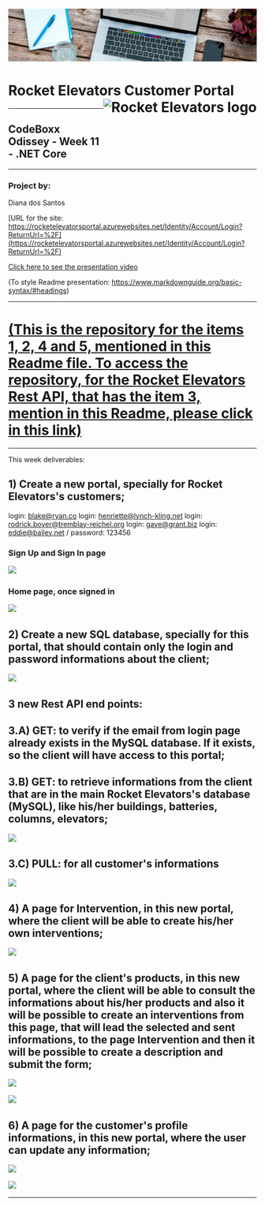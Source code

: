 ![](/wwwroot/images/week11photo01.jpg)


# Rocket Elevators Customer Portal <img src="images/R2.png" align="right" alt="Rocket Elevators logo" width="" height="100">
-----------------------------------------------------------------------------------------------

## CodeBoxx Odissey - Week 11 - .NET Core


-----------------------------------------------------------------------------------------------
### Project by:
Diana dos Santos

[URL for the site:  https://rocketelevatorsportal.azurewebsites.net/Identity/Account/Login?ReturnUrl=%2F](https://rocketelevatorsportal.azurewebsites.net/Identity/Account/Login?ReturnUrl=%2F)

[Click here to see the presentation video](https://www.dropbox.com/s/f8zzdoxw7jsrsmb/Week%2011%20-%20Understanding%20the%20dotNET%20Framework.mkv?dl=0)

(To style Readme presentation: https://www.markdownguide.org/basic-syntax/#headings)

-----------------------------------------------------------------------------------------------

# [(This is the repository for the items 1, 2, 4 and 5, mentioned in this Readme file. To access the repository, for the Rocket Elevators Rest API, that has the item 3, mention in this Readme, please click in this link)](https://github.com/diana-dsantos/Rest_Api)

-----------------------------------------------------------------------------------------------

This week deliverables:

## 1) Create a new portal, specially for Rocket Elevators's customers;

login: blake@ryan.co
login: henriette@lynch-kling.net
login: rodrick.boyer@tremblay-reichel.org
login: gaye@grant.biz
login: eddie@bailey.net  /  password: 123456
### Sign Up and Sign In page
![](images/week11photo02.jpg)


### Home page, once signed in
![](images/week11photo03.jpg)

## 2) Create a new SQL database, specially for this portal, that should contain only the login and password informations about the client;
   
![](images/week11MicrosoftAqllogo.png)


## 3 new Rest API end points:

## 3.A) GET: to verify if the email from login page already exists in the MySQL database. If it exists, so the client will have access to this portal;

## 3.B) GET: to retrieve informations from the client that are in the main Rocket Elevators's database (MySQL), like his/her buildings, batteries, columns, elevators;

![](images/week11photo08.jpg)

## 3.C) PULL: for all customer's informations

![](images/week11photo09.jpg)

## 4) A page for Intervention, in this new portal, where the client will be able to create his/her own interventions;

![](images/week11photo04.jpg)

## 5) A page for the client's products, in this new portal, where the client will be able to consult the informations about his/her products and also it will be possible to create an interventions from this page, that will lead the selected and sent informations, to the page Intervention and then it will be possible to create a description and submit the form; 

![](images/week11photo05.jpg)

![](images/week11photo06.jpg)

## 6) A page for the customer's profile informations, in this new portal, where the user can update any information;

![](images/week11photo07.jpg)


![](images/week11photo10.jpg)

-----------------------------------------------------------------------------------------------